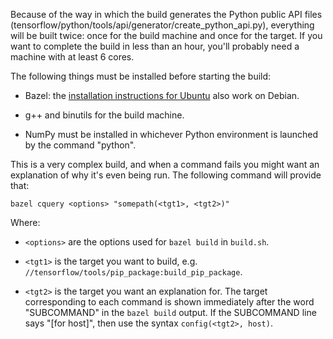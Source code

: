Because of the way in which the build generates the Python public API files
(tensorflow/python/tools/api/generator/create_python_api.py), everything will be built twice:
once for the build machine and once for the target. If you want to complete the build in less
than an hour, you'll probably need a machine with at least 6 cores.

The following things must be installed before starting the build:

* Bazel: the [installation instructions for
  Ubuntu](https://docs.bazel.build/versions/master/install-ubuntu.html#install-with-installer-ubuntu)
  also work on Debian.

* g++ and binutils for the build machine.

* NumPy must be installed in whichever Python environment is launched by the command "python".

This is a very complex build, and when a command fails you might want an explanation of why
it's even being run. The following command will provide that:

    bazel cquery <options> "somepath(<tgt1>, <tgt2>)"

Where:

* `<options>` are the options used for `bazel build` in `build.sh`.

* `<tgt1>` is the target you want to build, e.g.
  `//tensorflow/tools/pip_package:build_pip_package`.

* `<tgt2>` is the target you want an explanation for. The target corresponding to each command
  is shown immediately after the word "SUBCOMMAND" in the `bazel build` output. If the
  SUBCOMMAND line says "[for host]", then use the syntax `config(<tgt2>, host)`.
